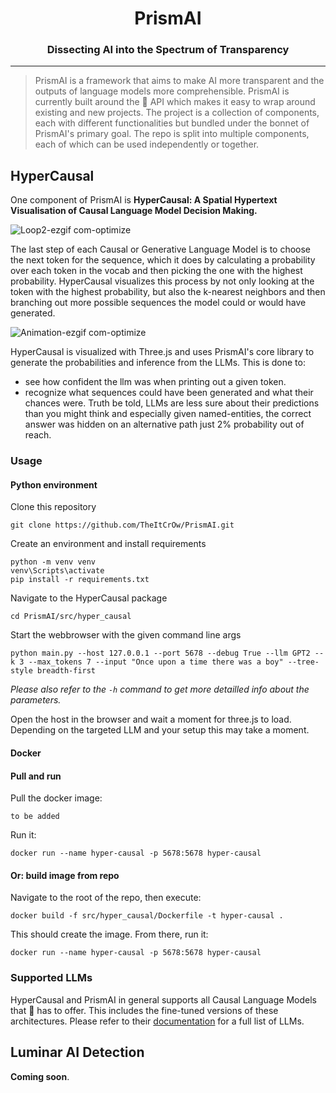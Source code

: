 <div align="center">
  <h1><b>PrismAI</b><br/><h3>Dissecting AI into the Spectrum of Transparency</h3></h1>
  <hr />
</div>

> PrismAI is a framework that aims to make AI more transparent and the outputs of language models more comprehensible. PrismAI is currently built around the 🤗 API which makes it easy to wrap around existing and new projects. The project is a collection of components, each with different functionalities but bundled under the bonnet of PrismAI's primary goal.
The repo is split into multiple components, each of which can be used independently or together.

## HyperCausal

One component of PrismAI is **HyperCausal: A Spatial Hypertext Visualisation of Causal Language Model Decision Making.**

![Loop2-ezgif com-optimize](https://github.com/TheItCrOw/PrismAI/assets/49918134/9701cc27-2e13-4529-92d6-a0a48e801533)

The last step of each Causal or Generative Language Model is to choose the next token for the sequence, which it does by calculating a probability over each token in the vocab and then picking the one with the highest probability. HyperCausal visualizes this process by not only looking at the token with the highest probability, but also the k-nearest neighbors and then branching out more possible sequences the model could or would have generated.

![Animation-ezgif com-optimize](https://github.com/TheItCrOw/PrismAI/assets/49918134/e2b40928-8bfa-4ae6-9390-22629df0c9b0)

HyperCausal is visualized with Three.js and uses PrismAI's core library to generate the probabilities and inference from the LLMs. This is done to:

- see how confident the llm was when printing out a given token.
- recognize what sequences could have been generated and what their chances were. Truth be told, LLMs are less sure about their predictions than you might think and especially given named-entities, the correct answer was hidden on an alternative path just 2% probability out of reach. 

### Usage

#### Python environment

Clone this repository

```
git clone https://github.com/TheItCrOw/PrismAI.git
```

Create an environment and install requirements

```
python -m venv venv
venv\Scripts\activate
pip install -r requirements.txt
```
Navigate to the HyperCausal package

```
cd PrismAI/src/hyper_causal
```

Start the webbrowser with the given command line args

```
python main.py --host 127.0.0.1 --port 5678 --debug True --llm GPT2 --k 3 --max_tokens 7 --input "Once upon a time there was a boy" --tree-style breadth-first
```

*Please also refer to the `-h` command to get more detailled info about the parameters.* 

Open the host in the browser and wait a moment for three.js to load. Depending on the targeted LLM and your setup this may take a moment. 

#### Docker

#### Pull and run

Pull the docker image:

```
to be added
```

Run it:

```
docker run --name hyper-causal -p 5678:5678 hyper-causal
```

#### Or: build image from repo

Navigate to the root of the repo, then execute:

```
docker build -f src/hyper_causal/Dockerfile -t hyper-causal .
```

This should create the image. From there, run it:

```
docker run --name hyper-causal -p 5678:5678 hyper-causal
```

### Supported LLMs

HyperCausal and PrismAI in general supports all Causal Language Models that 🤗 has to offer. This includes the fine-tuned versions of these architectures. Please refer to their [documentation](https://huggingface.co/docs/transformers/tasks/language_modeling) for a full list of LLMs.

## Luminar AI Detection

**Coming soon**.
